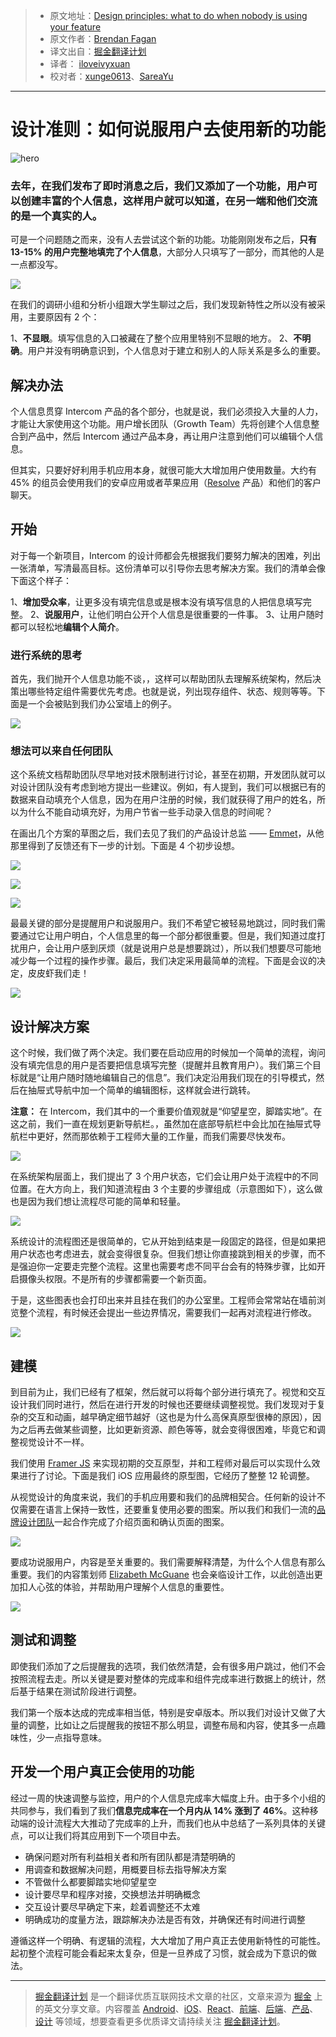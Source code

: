 > * 原文地址：[Design principles: what to do when nobody is using your feature](https://blog.intercom.com/design-principles-what-to-do-when-nobody-is-using-your-feature/)
> * 原文作者：[Brendan Fagan](https://blog.intercom.com/author/brendanfagan1/)
> * 译文出自：[掘金翻译计划](https://github.com/xitu/gold-miner)
> * 译者： [iloveivyxuan](https://github.com/iloveivyxuan)
> * 校对者：[xunge0613](https://github.com/xunge0613)、[SareaYu](https://github.com/SareaYu)

---

# 设计准则：如何说服用户去使用新的功能

![hero](https://blog.intercomassets.com/wp-content/uploads/2017/03/13212312/Intercom_Profiles_Walkthrough_Logo.jpg)

### 去年，在我们发布了即时消息之后，我们又添加了一个功能，用户可以创建丰富的个人信息，这样用户就可以知道，在另一端和他们交流的是一个真实的人。

可是一个问题随之而来，没有人去尝试这个新的功能。功能刚刚发布之后，**只有 13-15% 的用户完整地填完了个人信息**，大部分人只填写了一部分，而其他的人是一点都没写。

![](https://blog.intercomassets.com/wp-content/uploads/2017/03/20134424/ss-e1490018054223.png)

在我们的调研小组和分析小组跟大学生聊过之后，我们发现新特性之所以没有被采用，主要原因有 2 个：

1、**不显眼**。填写信息的入口被藏在了整个应用里特别不显眼的地方。
2、**不明确**。用户并没有明确意识到，个人信息对于建立和别人的人际关系是多么的重要。

## 解决办法

个人信息贯穿 Intercom 产品的各个部分，也就是说，我们必须投入大量的人力，才能让大家使用这个功能。用户增长团队（Growth Team）先将创建个人信息整合到产品中，然后 Intercom 通过产品本身，再让用户注意到他们可以编辑个人信息。

但其实，只要好好利用手机应用本身，就很可能大大增加用户使用数量。大约有 45% 的组员会使用我们的安卓应用或者苹果应用（[Resolve](https://www.intercom.com/customer-support-software/help-desk) 产品）和他们的客户聊天。

## 开始

对于每一个新项目，Intercom 的设计师都会先根据我们要努力解决的困难，列出一张清单，写清最高目标。这份清单可以引导你去思考解决方案。我们的清单会像下面这个样子：

1、**增加受众率**，让更多没有填完信息或是根本没有填写信息的人把信息填写完整。
2、**说服用户**，让他们明白公开个人信息是很重要的一件事。
3、让用户随时都可以轻松地**编辑个人简介**。

### 进行系统的思考

首先，我们抛开个人信息功能不谈，，这样可以帮助团队去理解系统架构，然后决策出哪些特定组件需要优先考虑。也就是说，列出现存组件、状态、规则等等。下面是一个会被贴到我们办公室墙上的例子。

![](https://blog.intercomassets.com/wp-content/uploads/2017/03/20182819/system-1.png)

### 想法可以来自任何团队

这个系统文档帮助团队尽早地对技术限制进行讨论，甚至在初期，开发团队就可以对设计团队没有考虑到地方提出一些建议。例如，有人提到，我们可以根据已有的数据来自动填充个人信息，因为在用户注册的时候，我们就获得了用户的姓名，所以为什么不能自动填充好，为用户节省一些手动录入信息的时间呢？

在画出几个方案的草图之后，我们去见了我们的产品设计总监 ——  [Emmet](https://blog.intercom.com/author/thoughtwax/)，从他那里得到了反馈还有下一步的计划。下面是 4 个初步设想。

![](https://blog.intercomassets.com/wp-content/uploads/2017/03/20180350/Profiles-Option-A.png)

![](https://blog.intercomassets.com/wp-content/uploads/2017/03/20180344/Profiles-Option-B.png)

![](https://blog.intercomassets.com/wp-content/uploads/2017/03/20180347/Profiles-Option-C.png)

最最关键的部分是提醒用户和说服用户。我们不希望它被轻易地跳过，同时我们需要通过它让用户明白，个人信息里的每一个部分都很重要。但是，我们知道过度打扰用户，会让用户感到厌烦（就是说用户总是想要跳过），所以我们想要尽可能地减少每一个过程的操作步骤。最后，我们决定采用最简单的流程。下面是会议的决定，皮皮虾我们走！

![](https://blog.intercomassets.com/wp-content/uploads/2017/03/20182812/notes.png)

## 设计解决方案

这个时候，我们做了两个决定。我们要在启动应用的时候加一个简单的流程，询问没有填完信息的用户是否要把信息填写完整（提醒并且教育用户）。我们第三个目标就是“让用户随时随地编辑自己的信息”。我们决定沿用我们现在的引导模式，然后在抽屉式导航中加一个简单的编辑图标，这样就会进行跳转。

**注意：** 在 Intercom，我们其中的一个重要价值观就是“仰望星空，脚踏实地”。在这之前，我们一直在规划更新导航栏。，虽然加在底部导航栏中会比加在抽屉式导航栏中更好，然而那依赖于工程师大量的工作量，而我们需要尽快发布。

![](https://blog.intercomassets.com/wp-content/uploads/2017/03/13225749/Current-navigation-vs-planned-navigation.png)

在系统架构层面上，我们提出了 3 个用户状态，它们会让用户处于流程中的不同位置。在大方向上，我们知道流程由 3 个主要的步骤组成（示意图如下），这么做也是因为我们想让流程尽可能的简单和轻量。

![](https://blog.intercomassets.com/wp-content/uploads/2017/03/20182815/entry.png)

系统设计的流程图还是很简单的，它从开始到结束是一段固定的路径，但是如果把用户状态也考虑进去，就会变得很复杂。但我们想让你直接跳到相关的步骤，而不是强迫你一定要走完整个流程。这里也需要考虑不同平台会有的特殊步骤，比如开启摄像头权限。不是所有的步骤都需要一个新页面。

于是，这些图表也会打印出来并且挂在我们的办公室里。工程师会常常站在墙前浏览整个流程，有时候还会提出一些边界情况，需要我们一起再对流程进行修改。

![](https://blog.intercomassets.com/wp-content/uploads/2017/03/13211829/diagram.png)

## 建模

到目前为止，我们已经有了框架，然后就可以将每个部分进行填充了。视觉和交互设计我们同时进行，然后在进行开发的时候也还要继续调整视觉。我们发现对于复杂的交互和动画，越早确定细节越好（这也是为什么高保真原型很棒的原因），因为之后再去做某些调整，比如更新资源、颜色等等，就会变得很困难，毕竟它和调整视觉设计不一样。

我们使用 [Framer JS](https://framer.com/) 来实现初期的交互原型，并和工程师对最后可以实现什么效果进行了讨论。下面是我们 iOS 应用最终的原型图，它经历了整整 12 轮调整。

从视觉设计的角度来说，我们的手机应用要和我们的品牌相契合。任何新的设计不仅需要在语言上保持一致性，还要重复使用必要的图案。所以我们和我们一流的[品牌设计团队](http://intercombrandstudio.tumblr.com/)一起合作完成了介绍页面和确认页面的图案。

![](https://blog.intercomassets.com/wp-content/uploads/2017/03/13211837/illustrations.png)

要成功说服用户，内容是至关重要的。我们需要解释清楚，为什么个人信息有那么重要。我们的内容策划师  [Elizabeth McGuane](https://blog.intercom.com/author/emcguane/) 也会亲临设计工作，以此创造出更加扣人心弦的体验，并帮助用户理解个人信息的重要性。

![](https://blog.intercomassets.com/wp-content/uploads/2017/03/20142756/Screen-Shot-2017-03-20-at-14.27.34-e1490020092177.png)

## 测试和调整

即使我们添加了之后提醒我的选项，我们依然清楚，会有很多用户跳过，他们不会按照流程去走。所以关键是要对整体的完成率和组件完成率进行数据上的统计，然后基于结果在测试阶段进行调整。

我们第一个版本达成的完成率相当低，特别是安卓版本。所以我们对设计又做了大量的调整，比如让之后提醒我的按钮不那么明显，调整布局和内容，使其多一点趣味性，少一点指导意味。

## 开发一个用户真正会使用的功能

经过一周的快速调整与监控，用户的个人信息完成率大幅度上升。由于多个小组的共同参与，我们看到了我们**信息完成率在一个月内从 14% 涨到了 46%**。这种移动端的设计流程大大推动了完成率的上升，而我们也从中总结了一系列具体的关键点，可以让我们将其应用到下一个项目中去。

- 确保问题对所有利益相关者和所有团队都是清楚明确的
- 用调查和数据解决问题，用概要目标去指导解决方案
- 不管做什么都要脚踏实地仰望星空
- 设计要尽早和程序对接，交换想法并明确概念
- 交互设计要尽早确定下来，趁着调整还不太难
- 明确成功的度量方法，跟踪解决办法是否有效，并确保还有时间进行调整

遵循这样一个明确、有逻辑的流程，大大增加了用户真正去使用新特性的可能性。起初整个流程可能会看起来太复杂，但是一旦养成了习惯，就会成为下意识的做法。

---

> [掘金翻译计划](https://github.com/xitu/gold-miner) 是一个翻译优质互联网技术文章的社区，文章来源为 [掘金](https://juejin.im) 上的英文分享文章。内容覆盖 [Android](https://github.com/xitu/gold-miner#android)、[iOS](https://github.com/xitu/gold-miner#ios)、[React](https://github.com/xitu/gold-miner#react)、[前端](https://github.com/xitu/gold-miner#前端)、[后端](https://github.com/xitu/gold-miner#后端)、[产品](https://github.com/xitu/gold-miner#产品)、[设计](https://github.com/xitu/gold-miner#设计) 等领域，想要查看更多优质译文请持续关注 [掘金翻译计划](https://github.com/xitu/gold-miner)。
